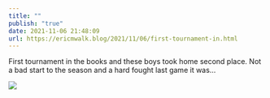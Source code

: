 ```yaml
---
title: ""
publish: "true"
date: 2021-11-06 21:48:09
url: https://ericmwalk.blog/2021/11/06/first-tournament-in.html
---
```


First tournament in the books and these boys took home second place. Not a bad start to the season and a hard fought last game it was…


![](https://ericmwalk.blog/uploads/2021/f3c73b06be.jpg)